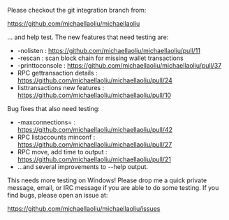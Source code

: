 Please checkout the git integration branch from:

https://github.com/michaellaoliu/michaellaoliu

... and help test.  The new features that need testing are:

* -nolisten : https://github.com/michaellaoliu/michaellaoliu/pull/11
* -rescan : scan block chain for missing wallet transactions
* -printtoconsole : https://github.com/michaellaoliu/michaellaoliu/pull/37
* RPC gettransaction details : https://github.com/michaellaoliu/michaellaoliu/pull/24
* listtransactions new features : https://github.com/michaellaoliu/michaellaoliu/pull/10

Bug fixes that also need testing:

* -maxconnections= : https://github.com/michaellaoliu/michaellaoliu/pull/42
* RPC listaccounts minconf : https://github.com/michaellaoliu/michaellaoliu/pull/27
* RPC move, add time to output : https://github.com/michaellaoliu/michaellaoliu/pull/21
* ...and several improvements to --help output.

This needs more testing on Windows!  Please drop me a quick private message, email, or IRC message if you are able to do some testing.  If you find bugs, please open an issue at:

https://github.com/michaellaoliu/michaellaoliu/issues

